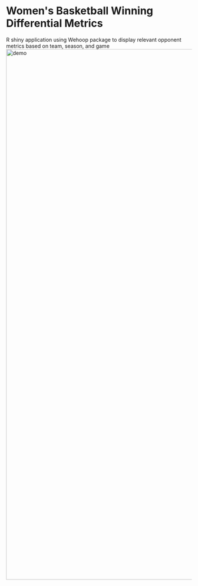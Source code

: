 # Women's Basketball Winning Differential Metrics
R shiny application using Wehoop package to display relevant opponent metrics based on team, season, and game
<img width="1440" alt="demo" src="https://github.com/ChloeCrozier/wbb_analytics/assets/40836363/463a8838-81c0-4adf-9e7f-c24a6f996b3b">
